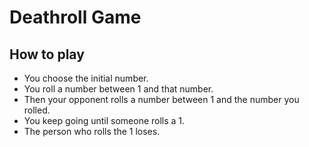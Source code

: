 # Deathroll Game

## How to play

- You choose the initial number.
- You roll a number between 1 and that number.
- Then your opponent rolls a number between 1 and the number you rolled.
- You keep going until someone rolls a 1.
- The person who rolls the 1 loses.
